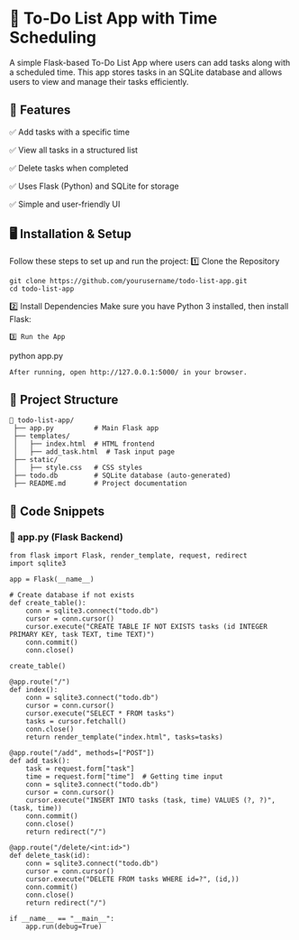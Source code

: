 # 📝 To-Do List App with Time Scheduling
A simple Flask-based To-Do List App where users can add tasks along with a scheduled time. This app stores tasks in an SQLite database and allows users to view and manage their tasks efficiently.


## 🚀 Features

✅ Add tasks with a specific time

✅ View all tasks in a structured list

✅ Delete tasks when completed

✅ Uses Flask (Python) and SQLite for storage

✅ Simple and user-friendly UI


## 🖥️ Installation & Setup
Follow these steps to set up and run the project:
1️⃣ Clone the Repository
```
git clone https://github.com/yourusername/todo-list-app.git
cd todo-list-app
```
2️⃣ Install Dependencies
Make sure you have Python 3 installed, then install Flask:
```
3️⃣ Run the App
```
python app.py
```
After running, open http://127.0.0.1:5000/ in your browser.
```


## 📂 Project Structure
```
📂 todo-list-app/
 ├── app.py          # Main Flask app
 ├── templates/
 │   ├── index.html  # HTML frontend
 │   ├── add_task.html  # Task input page
 ├── static/
 │   ├── style.css   # CSS styles
 ├── todo.db         # SQLite database (auto-generated)
 ├── README.md       # Project documentation
 ```


## 📝 Code Snippets
### 📌 app.py (Flask Backend)
```
from flask import Flask, render_template, request, redirect
import sqlite3

app = Flask(__name__)

# Create database if not exists
def create_table():
    conn = sqlite3.connect("todo.db")
    cursor = conn.cursor()
    cursor.execute("CREATE TABLE IF NOT EXISTS tasks (id INTEGER PRIMARY KEY, task TEXT, time TEXT)")
    conn.commit()
    conn.close()

create_table()

@app.route("/")
def index():
    conn = sqlite3.connect("todo.db")
    cursor = conn.cursor()
    cursor.execute("SELECT * FROM tasks")
    tasks = cursor.fetchall()
    conn.close()
    return render_template("index.html", tasks=tasks)

@app.route("/add", methods=["POST"])
def add_task():
    task = request.form["task"]
    time = request.form["time"]  # Getting time input
    conn = sqlite3.connect("todo.db")
    cursor = conn.cursor()
    cursor.execute("INSERT INTO tasks (task, time) VALUES (?, ?)", (task, time))
    conn.commit()
    conn.close()
    return redirect("/")

@app.route("/delete/<int:id>")
def delete_task(id):
    conn = sqlite3.connect("todo.db")
    cursor = conn.cursor()
    cursor.execute("DELETE FROM tasks WHERE id=?", (id,))
    conn.commit()
    conn.close()
    return redirect("/")

if __name__ == "__main__":
    app.run(debug=True)
```



